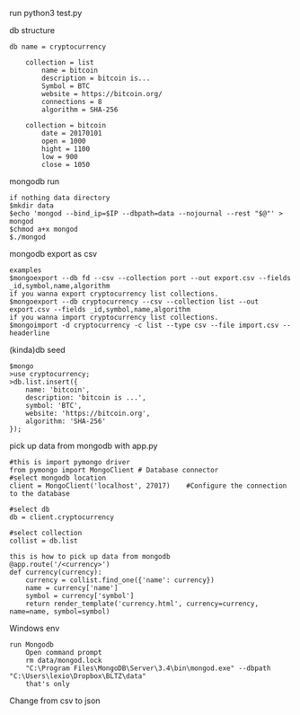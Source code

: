run
    python3 test.py
    
db structure

    db name = cryptocurrency

        collection = list
            name = bitcoin
            description = bitcoin is...
            Symbol = BTC
            website = https://bitcoin.org/
            connections = 8
            algorithm = SHA-256

        collection = bitcoin
            date = 20170101
            open = 1000
            hight = 1100
            low = 900
            close = 1050

mongodb run

    if nothing data directory
    $mkdir data
    $echo 'mongod --bind_ip=$IP --dbpath=data --nojournal --rest "$@"' > mongod
    $chmod a+x mongod
    $./mongod


mongodb export as csv

    examples
    $mongoexport --db fd --csv --collection port --out export.csv --fields _id,symbol,name,algorithm
    if you wanna export cryptocurrency list collections.
    $mongoexport --db cryptocurrency --csv --collection list --out export.csv --fields _id,symbol,name,algorithm
    if you wanna import cryptocurrency list collections.
    $mongoimport -d cryptocurrency -c list --type csv --file import.csv --headerline

(kinda)db seed 

    $mongo
    >use cryptocurrency;
    >db.list.insert({
        name: 'bitcoin',
        description: 'bitcoin is ...',
        symbol: 'BTC',
        website: 'https://bitcoin.org',
        algorithm: 'SHA-256'
    });
    

pick up data from mongodb with app.py

    #this is import pymongo driver
    from pymongo import MongoClient # Database connector
    #select mongodb location
    client = MongoClient('localhost', 27017)    #Configure the connection to the database

    #select db
    db = client.cryptocurrency

    #select collection
    collist = db.list

    this is how to pick up data from mongodb
    @app.route('/<currency>')
    def currency(currency):
    	currency = collist.find_one({'name': currency})
    	name = currency['name']
    	symbol = currency['symbol']
    	return render_template('currency.html', currency=currency, name=name, symbol=symbol)



Windows env

    run Mongodb
        Open command prompt
        rm data/mongod.lock
        "C:\Program Files\MongoDB\Server\3.4\bin\mongod.exe" --dbpath "C:\Users\lexio\Dropbox\BLTZ\data"
        that's only

Change from csv to json
